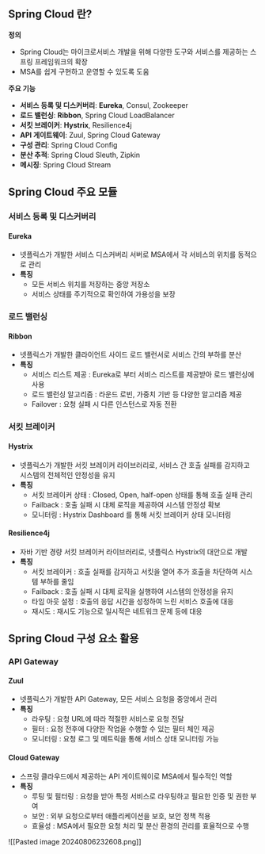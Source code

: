 ## Spring Cloud 란?

**정의**
- Spring Cloud는 마이크로서비스 개발을 위해 다양한 도구와 서비스를 제공하는 스프링 프레임워크의 확장
- MSA를 쉽게 구현하고 운영할 수 있도록 도움

**주요 기능**
- **서비스 등록 및 디스커버리**: **Eureka**, Consul, Zookeeper
- **로드 밸런싱**: **Ribbon**, Spring Cloud LoadBalancer
- **서킷 브레이커**: **Hystrix**, Resilience4j
- **API 게이트웨이**: Zuul, Spring Cloud Gateway
- **구성 관리**: Spring Cloud Config
- **분산 추적**: Spring Cloud Sleuth, Zipkin
- **메시징**: Spring Cloud Stream

## Spring Cloud 주요 모듈

### 서비스 등록 및 디스커버리

#### Eureka

- 넷플릭스가 개발한 서비스 디스커버리 서버로 MSA에서 각 서비스의 위치를 동적으로 관리
- **특징**
	- 모든 서비스 위치를 저장하는 중앙 저장소
	- 서비스 상태를 주기적으로 확인하여 가용성을 보장

### 로드 밸런싱

#### Ribbon

- 넷플릭스가 개발한 클라이언트 사이드 로드 밸런서로 서비스 간의 부하를 분산
- **특징**
	- 서비스 리스트 제공 : Eureka로 부터 서비스 리스트를 제공받아 로드 밸런싱에 사용
	- 로드 밸런싱 알고리즘 : 라운드 로빈, 가중치 기반 등 다양한 알고리즘 제공
	- Failover : 요청 실패 시 다른 인스턴스로 자동 전환

### 서킷 브레이커

#### Hystrix

- 넷플릭스가 개발한 서킷 브레이커 라이브러리로, 서비스 간 호출 실패를 감지하고 시스템의 전체적인 안정성을 유지
- **특징**
	- 서킷 브레이커 상태 : Closed, Open, half-open 상태를 통해 호출 실패 관리
	- Failback : 호출 실패 시 대체 로직을 제공하여 시스템 안정성 확보
	- 모니터링 : Hystrix Dashboard 를 통해 서킷 브레이커 상태 모니터링

#### Resilience4j

- 자바 기반 경량 서킷 브레이커 라이브러리로, 넷플릭스 Hystrix의 대안으로 개발
- **특징**
	- 서킷 브레이커 : 호출 실패를 감지하고 서킷을 열어 추가 호출을 차단하여 시스템 부하를 줄임
	- Failback : 호출 실패 시 대체 로직을 실행하여 시스템의 안정성을 유지
	- 타임 아웃 설정 : 호출의 응답 시간을 성정하여 느린 서비스 호출에 대응
	- 재시도 : 재시도 기능으로 일시적은 네트워크 문제 등에 대응

## Spring Cloud 구성 요소 활용

### API Gateway

#### Zuul

- 넷플릭스가 개발한 API Gateway, 모든 서비스 요청을 중앙에서 관리
- **특징**
	- 라우팅 : 요청 URL에 따라 적절한 서비스로 요청 전달
	- 필터 : 요청 전후에 다양한 작업을 수행할 수 있는 필터 체인 제공
	- 모니터링 : 요청 로그 및 메트릭을 통해 서비스 상태 모니터링 가능

#### Cloud Gateway

- 스프링 클라우드에서 제공하는 API 게이트웨이로 MSA에서 필수적인 역할
- **특징**
	- 루팅 및 필터링 : 요청을 받아 특정 서비스로 라우팅하고 필요한 인증 및 권한 부여
	- 보안 : 외부 요청으로부터 애플리케이션을 보호, 보안 정책 적용
	- 효율성 : MSA에서 필요한 요청 처리 및 분산 환경의 관리를 효율적으로 수행

![[Pasted image 20240806232608.png]]

